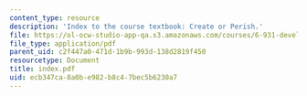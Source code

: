 ```yaml
---
content_type: resource
description: 'Index to the course textbook: Create or Perish.'
file: https://ol-ocw-studio-app-qa.s3.amazonaws.com/courses/6-931-development-of-inventions-and-creative-ideas-spring-2008/ecb347ca8a0be982b8c47bec5b6230a7_index.pdf
file_type: application/pdf
parent_uid: c2f447a0-471d-1b9b-993d-138d2819f450
resourcetype: Document
title: index.pdf
uid: ecb347ca-8a0b-e982-b8c4-7bec5b6230a7
---
```

